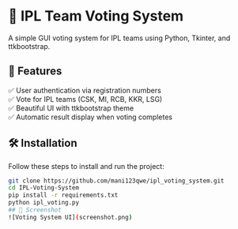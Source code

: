 # 🏏 IPL Team Voting System

A simple GUI voting system for IPL teams using Python, Tkinter, and ttkbootstrap.

## 🎯 Features
✅ User authentication via registration numbers  
✅ Vote for IPL teams (CSK, MI, RCB, KKR, LSG)  
✅ Beautiful UI with ttkbootstrap theme  
✅ Automatic result display when voting completes  

## 🛠 Installation
Follow these steps to install and run the project:

```sh
git clone https://github.com/mani123qwe/ipl_voting_system.git
cd IPL-Voting-System
pip install -r requirements.txt
python ipl_voting.py
## 📸 Screenshot  
![Voting System UI](screenshot.png)

